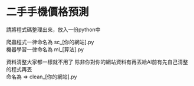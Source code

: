 # 二手手機價格預測

請將程式碼整理出來，放入一份python中

爬蟲程式一律命名為 sc_[你的網站].py  
機器學習一律命名為 ml_[算法].py  

資料清整大家都一樣就不用了
除非你對你的網站資料有再丟給AI前有先自己清整的程式再丟  
命名為 => clean_[你的網站].py
